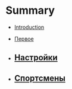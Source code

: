 # Summary

* [Introduction](README.md)
* [Первое](/Basics/first-question.md)

* ## [Настройки](/Settings/README.md)
* ## [Спортсмены](/Athletes/README.md)



